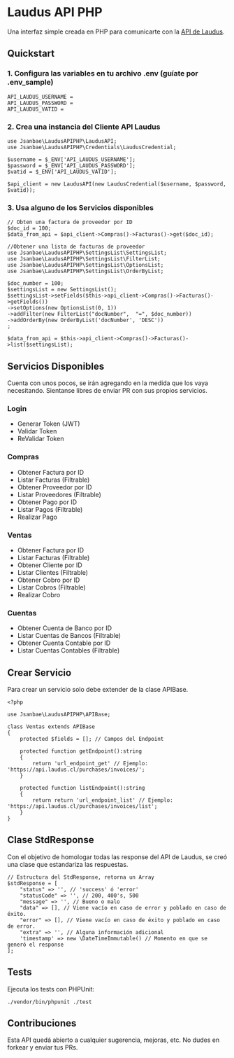 # Laudus API PHP

Una interfaz simple creada en PHP para comunicarte con la [API de Laudus](https://api.laudus.cl).

## Quickstart

### 1. Configura las variables en tu archivo .env (guíate por .env_sample)

```(.env)
API_LAUDUS_USERNAME =
API_LAUDUS_PASSWORD =
API_LAUDUS_VATID =
```

### 2. Crea una instancia del Cliente API Laudus

```(php)
use Jsanbae\LaudusAPIPHP\LaudusAPI;
use Jsanbae\LaudusAPIPHP\Credentials\LaudusCredential;

$username = $_ENV['API_LAUDUS_USERNAME'];
$password = $_ENV['API_LAUDUS_PASSWORD'];
$vatid = $_ENV['API_LAUDUS_VATID'];

$api_client = new LaudusAPI(new LaudusCredential($username, $password, $vatid));
```

### 3. Usa alguno de los Servicios disponibles

```(php)
// Obten una factura de proveedor por ID
$doc_id = 100;
$data_from_api = $api_client->Compras()->Facturas()->get($doc_id);

//Obtener una lista de facturas de proveedor
use Jsanbae\LaudusAPIPHP\SettingsList\SettingsList;
use Jsanbae\LaudusAPIPHP\SettingsList\FilterList;
use Jsanbae\LaudusAPIPHP\SettingsList\OptionsList;
use Jsanbae\LaudusAPIPHP\SettingsList\OrderByList;

$doc_number = 100;
$settingsList = new SettingsList();
$settingsList->setFields($this->api_client->Compras()->Facturas()->getFields())
->setOptions(new OptionsList(0, 1))
->addFilter(new FilterList("docNumber",  "=", $doc_number))
->addOrderBy(new OrderByList('docNumber', 'DESC'))
;

$data_from_api = $this->api_client->Compras()->Facturas()->list($settingsList);
```

## Servicios Disponibles

Cuenta con unos pocos, se irán agregando en la medida que los vaya necesitando. Sientanse libres de enviar PR con sus propios servicios.

### Login

- Generar Token (JWT)
- Validar Token
- ReValidar Token

### Compras

- Obtener Factura por ID
- Listar Facturas (Filtrable)
- Obtener Proveedor por ID
- Listar Proveedores (Filtrable)
- Obtener Pago por ID
- Listar Pagos (Filtrable)
- Realizar Pago

### Ventas

- Obtener Factura por ID
- Listar Facturas (Filtrable)
- Obtener Cliente por ID
- Listar Clientes (Filtrable)
- Obtener Cobro por ID
- Listar Cobros (Filtrable)
- Realizar Cobro

### Cuentas

- Obtener Cuenta de Banco por ID
- Listar Cuentas de Bancos (Filtrable)
- Obtener Cuenta Contable por ID
- Listar Cuentas Contables (Filtrable)

## Crear Servicio

Para crear un servicio solo debe extender de la clase APIBase.

```(php)
<?php

use Jsanbae\LaudusAPIPHP\APIBase;

class Ventas extends APIBase
{
    protected $fields = []; // Campos del Endpoint

    protected function getEndpoint():string
    {
        return 'url_endpoint_get' // Ejemplo: 'https://api.laudus.cl/purchases/invoices/';
    }

    protected function listEndpoint():string
    {
        return return 'url_endpoint_list' // Ejemplo: 'https://api.laudus.cl/purchases/invoices/list';
    }
}

```

## Clase StdResponse

Con el objetivo de homologar todas las response del API de Laudus, se creó una clase que estandariza las respuestas.

```(php)
// Estructura del StdResponse, retorna un Array
$stdResponse = [
    "status" => '', // 'success' ó 'error'
    "statusCode" => '', // 200, 400's, 500
    "message" => '', // Bueno o malo
    "data" => [], // Viene vacío en caso de error y poblado en caso de éxito.
    "error" => [], // Viene vacío en caso de éxito y poblado en caso de error.
    "extra" => '', // Alguna información adicional
    'timestamp' => new \DateTimeImmutable() // Momento en que se generó el response
];
```



## Tests

Ejecuta los tests con PHPUnit:

```(bash)
./vendor/bin/phpunit ./test
```

## Contribuciones

Esta API quedá abierto a cualquier sugerencia, mejoras, etc. No dudes en forkear y enviar tus PRs.
